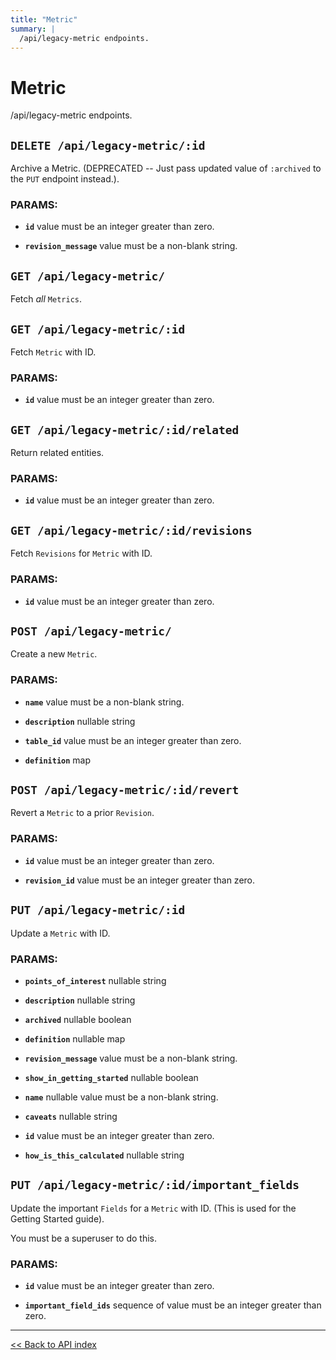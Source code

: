 ```yaml
---
title: "Metric"
summary: |
  /api/legacy-metric endpoints.
---
```


# Metric

/api/legacy-metric endpoints.

## `DELETE /api/legacy-metric/:id`

Archive a Metric. (DEPRECATED -- Just pass updated value of `:archived` to the `PUT` endpoint instead.).

### PARAMS:

*  **`id`** value must be an integer greater than zero.

*  **`revision_message`** value must be a non-blank string.

## `GET /api/legacy-metric/`

Fetch *all* `Metrics`.

## `GET /api/legacy-metric/:id`

Fetch `Metric` with ID.

### PARAMS:

*  **`id`** value must be an integer greater than zero.

## `GET /api/legacy-metric/:id/related`

Return related entities.

### PARAMS:

*  **`id`** value must be an integer greater than zero.

## `GET /api/legacy-metric/:id/revisions`

Fetch `Revisions` for `Metric` with ID.

### PARAMS:

*  **`id`** value must be an integer greater than zero.

## `POST /api/legacy-metric/`

Create a new `Metric`.

### PARAMS:

*  **`name`** value must be a non-blank string.

*  **`description`** nullable string

*  **`table_id`** value must be an integer greater than zero.

*  **`definition`** map

## `POST /api/legacy-metric/:id/revert`

Revert a `Metric` to a prior `Revision`.

### PARAMS:

*  **`id`** value must be an integer greater than zero.

*  **`revision_id`** value must be an integer greater than zero.

## `PUT /api/legacy-metric/:id`

Update a `Metric` with ID.

### PARAMS:

*  **`points_of_interest`** nullable string

*  **`description`** nullable string

*  **`archived`** nullable boolean

*  **`definition`** nullable map

*  **`revision_message`** value must be a non-blank string.

*  **`show_in_getting_started`** nullable boolean

*  **`name`** nullable value must be a non-blank string.

*  **`caveats`** nullable string

*  **`id`** value must be an integer greater than zero.

*  **`how_is_this_calculated`** nullable string

## `PUT /api/legacy-metric/:id/important_fields`

Update the important `Fields` for a `Metric` with ID.
   (This is used for the Getting Started guide).

You must be a superuser to do this.

### PARAMS:

*  **`id`** value must be an integer greater than zero.

*  **`important_field_ids`** sequence of value must be an integer greater than zero.

---

[<< Back to API index](../api-documentation.md)
